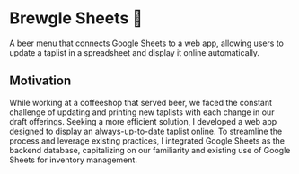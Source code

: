 # Brewgle Sheets 🍺

A beer menu that connects Google Sheets to a web app, allowing users to update a taplist in a spreadsheet and display it online automatically.

## Motivation
While working at a coffeeshop that served beer, we faced the constant challenge of updating and printing new taplists with each change in our draft offerings. Seeking a more efficient solution, I developed a web app designed to display an always-up-to-date taplist online. To streamline the process and leverage existing practices, I integrated Google Sheets as the backend database, capitalizing on our familiarity and existing use of Google Sheets for inventory management.
